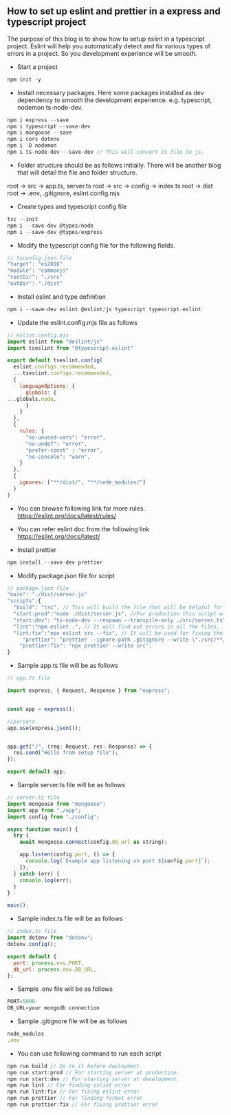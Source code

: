 ## How to set up eslint and prettier in a express and typescript project

The purpose of this blog is to show how to setup eslint in a typescript project. Eslint will help you automatically detect and fix various types of errors in a project. So you development experience will be smooth. 

- Start a project

```javascript
npm init -y
```

- Install necessary packages. Here some packages installed as dev dependency to smooth the development experience. e.g. typescript, nodemon ts-node-dev.

```javascript
npm i express --save
npm i typescript --save-dev
npm i mongoose --save
npm i cors dotenv
npm i -D nodemon
npm i ts-node-dev --save-dev // This will convert ts file to js. 
```

- Folder structure should be as follows initially. There will be another blog that will detail the file and folder structure.

root -> src -> app.ts, server.ts
root -> src -> config -> index.ts
root -> dist
root -> .env, .gitignore, eslint.config.mjs

- Create types and typescript config file

```javascript
tsc --init
npm i --save-dev @types/node
npm i --save-dev @types/express
```

- Modify the typescript config file for the following fields. 

```javascript
// tsconfig.json file
"target": "es2016"
"module": "commonjs"
"rootDir": "./src"
"outDir": "./dist"
```

- Install eslint and type definition 

```javascript
npm i --save-dev eslint @eslint/js typescript typescript-eslint
```

- Update the eslint.config.mjs file as follows

```javascript
// eslint.config.mjs
import eslint from "@eslint/js"
import tseslint from "@typescript-eslint"

export default tseslint.config(
  eslint.configs.recommended, 
  ...tseslint.configs.recommended,
  {
    languageOptions: {
      globals: {
...globals.node,
      }
    }
  },
  {
    rules: {
      "no-unused-vars": "error",
      "no-undef": "error",
      "prefer-const" : "error",
      "no-console": "warn",
    }
  },
  {
    ignores: ["**/dist/", "**/node_modules/"]
  }
)
```
- You can browse following link for more rules.
https://eslint.org/docs/latest/rules/

- You can refer eslint doc from the following link
https://eslint.org/docs/latest/

- Install prettier

```javascript
npm install --save-dev prettier
```

- Modify package.json file for script

```javascript
// package.json file
"main": "./dist/server.js"
"scripts":{
  "build": "tsc", // This will build the file that will be helpful for before deploying to production
  "start:prod":"node ./dist/server.js", //For production this script will run the project.
  "start:dev": "ts-node-dev --respawn --transpile-only ./src/server.ts", // For development this script will run the project.
  "lint":"npm eslint .", // It will find out errors in all the files.
  "lint:fix":"npx eslint src --fix", // It will be used for fixing the errors.
     "prettier": "prettier --ignore-path .gitignore --write \"./src/**/*.+(js|ts|json)\"",
    "prettier:fix": "npx prettier --write src",
}
```

- Sample app.ts file will be as follows

```javascript
// app.ts file

import express, { Request, Response } from "express";


const app = express();

//parsers
app.use(express.json());


app.get("/", (req: Request, res: Response) => {
  res.send("Hello from setup file");
});

export default app;
```

- Sample server.ts file will be as follows

```javascript
// server.ts file
import mongoose from "mongoose";
import app from "./app";
import config from "./config";

async function main() {
  try {
    await mongoose.connect(config.db_url as string);

    app.listen(config.port, () => {
      console.log(`Example app listening on port ${config.port}`);
    });
  } catch (err) {
    console.log(err);
  }
}

main();
```

- Sample index.ts file will be as follows

```javascript
// index.ts file
import dotenv from "dotenv";
dotenv.config();

export default {
  port: process.env.PORT,
  db_url: process.env.DB_URL,
};
```

- Sample .env file will be as follows

```javascript
PORT=5000
DB_URL=your mongodb connection
```

- Sample .gitignore file will be as follows

```javascript
node_modules
.env
```

- You can use following command to run each script

```javascript
npm run build // Do to it before deployment
npm run start:prod // For starting server at production.
npm run start:dev // For starting server at development.
npm run lint // For finding eslint error
npn run lint:fix // For fixing eslint error
npm run prettier // For finding format error
npm run prettier:fix // For fixing prettier error
```